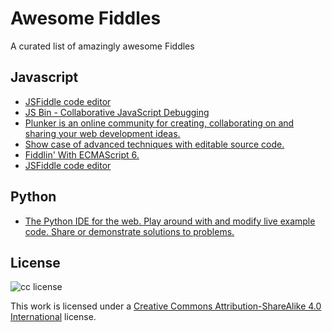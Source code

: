 
# Awesome Fiddles

A curated list of amazingly awesome Fiddles

## Javascript

* [JSFiddle code editor](https://jsfiddle.net/)
* [JS Bin - Collaborative JavaScript Debugging](https://jsbin.com/)
* [Plunker is an online community for creating, collaborating on and sharing your web development ideas.](https://plnkr.co/)
* [Show case of advanced techniques with editable source code.](http://codepen.io/)
* [Fiddlin' With ECMAScript 6.](http://www.es6fiddle.net/)
* [JSFiddle code editor](https://jsfiddle.net/)

## Python

* [The Python IDE for the web. Play around with and modify live example code. Share or demonstrate solutions to problems.](http://pythonfiddle.com/)

## License

![cc license](http://i.creativecommons.org/l/by-sa/4.0/88x31.png)

This work is licensed under a [Creative Commons Attribution-ShareAlike 4.0 International](http://creativecommons.org/licenses/by-sa/4.0/) license.
